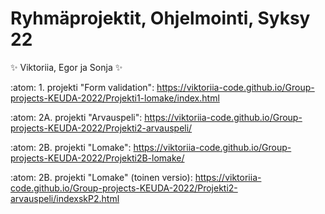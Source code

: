 # Ryhmäprojektit, Ohjelmointi, Syksy 22

:sparkles: Viktoriia, Egor ja Sonja :sparkles:

:atom: 1. projekti "Form validation": https://viktoriia-code.github.io/Group-projects-KEUDA-2022/Projekti1-lomake/index.html

:atom: 2A. projekti "Arvauspeli": https://viktoriia-code.github.io/Group-projects-KEUDA-2022/Projekti2-arvauspeli/

:atom: 2B. projekti "Lomake": https://viktoriia-code.github.io/Group-projects-KEUDA-2022/Projekti2B-lomake/

:atom: 2B. projekti "Lomake" (toinen versio): https://viktoriia-code.github.io/Group-projects-KEUDA-2022/Projekti2-arvauspeli/indexskP2.html
